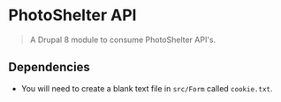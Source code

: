 # PhotoShelter API
> A Drupal 8 module to consume PhotoShelter API's.

## Dependencies
- You will need to create a blank text file in `src/Form` called `cookie.txt`.